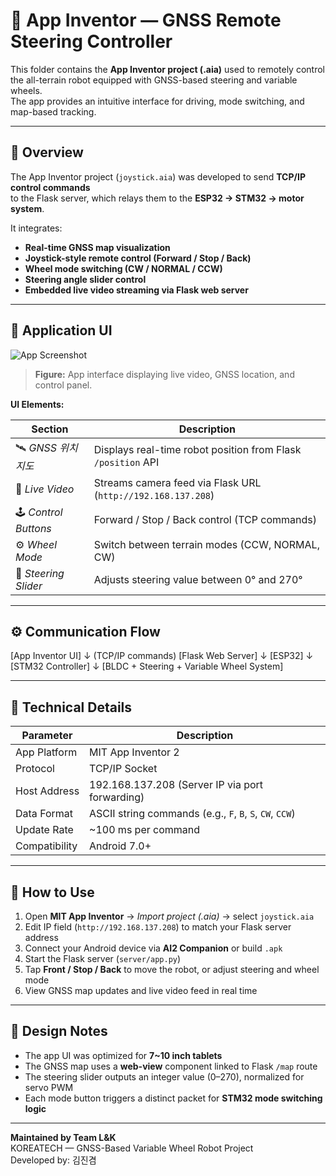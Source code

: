 # 📱 App Inventor — GNSS Remote Steering Controller

This folder contains the **App Inventor project (.aia)** used to remotely control  
the all-terrain robot equipped with GNSS-based steering and variable wheels.  
The app provides an intuitive interface for driving, mode switching, and map-based tracking.

---

## 🧭 Overview

The App Inventor project (`joystick.aia`) was developed to send **TCP/IP control commands**  
to the Flask server, which relays them to the **ESP32 → STM32 → motor system**.

It integrates:
- **Real-time GNSS map visualization**
- **Joystick-style remote control (Forward / Stop / Back)**
- **Wheel mode switching (CW / NORMAL / CCW)**
- **Steering angle slider control**
- **Embedded live video streaming via Flask web server**

---

## 📸 Application UI

![App Screenshot](./ui_preview.png)

> **Figure:** App interface displaying live video, GNSS location, and control panel.

**UI Elements:**

| Section | Description |
|----------|--------------|
| 🛰️ *GNSS 위치 지도* | Displays real-time robot position from Flask `/position` API |
| 🎥 *Live Video* | Streams camera feed via Flask URL (`http://192.168.137.208`) |
| 🕹️ *Control Buttons* | Forward / Stop / Back control (TCP commands) |
| ⚙️ *Wheel Mode* | Switch between terrain modes (CCW, NORMAL, CW) |
| 🔄 *Steering Slider* | Adjusts steering value between 0° and 270° |

---

## ⚙️ Communication Flow

[App Inventor UI]
↓ (TCP/IP commands)
[Flask Web Server]
↓
[ESP32]
↓
[STM32 Controller]
↓
[BLDC + Steering + Variable Wheel System]

---

## 🧩 Technical Details

| Parameter | Description |
|------------|--------------|
| App Platform | MIT App Inventor 2 |
| Protocol | TCP/IP Socket |
| Host Address | 192.168.137.208 (Server IP via port forwarding) |
| Data Format | ASCII string commands (e.g., `F`, `B`, `S`, `CW`, `CCW`) |
| Update Rate | ~100 ms per command |
| Compatibility | Android 7.0+ |

---

## 🚀 How to Use

1. Open **MIT App Inventor** → *Import project (.aia)* → select `joystick.aia`
2. Edit IP field (`http://192.168.137.208`) to match your Flask server address
3. Connect your Android device via **AI2 Companion** or build `.apk`
4. Start the Flask server (`server/app.py`)
5. Tap **Front / Stop / Back** to move the robot, or adjust steering and wheel mode
6. View GNSS map updates and live video feed in real time

---

## 🧠 Design Notes

- The app UI was optimized for **7~10 inch tablets**
- The GNSS map uses a **web-view** component linked to Flask `/map` route
- The steering slider outputs an integer value (0–270), normalized for servo PWM
- Each mode button triggers a distinct packet for **STM32 mode switching logic**

---

**Maintained by Team L&K**  
KOREATECH — GNSS-Based Variable Wheel Robot Project  
Developed by: 김진겸